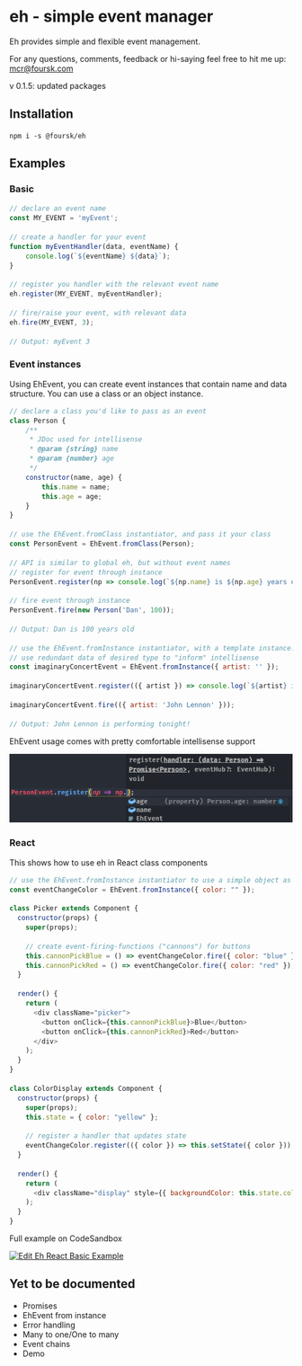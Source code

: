 # eh - simple event manager

Eh provides simple and flexible event management.

For any questions, comments, feedback or hi-saying feel free to hit me up:
mcr@foursk.com

v 0.1.5: updated packages

## Installation
    npm i -s @foursk/eh

## Examples

### Basic
```javascript
// declare an event name
const MY_EVENT = 'myEvent';

// create a handler for your event
function myEventHandler(data, eventName) {
    console.log(`${eventName} ${data}`);
}

// register you handler with the relevant event name
eh.register(MY_EVENT, myEventHandler);

// fire/raise your event, with relevant data
eh.fire(MY_EVENT, 3);

// Output: myEvent 3
```

### Event instances
Using EhEvent, you can create event instances that contain name and data structure.
You can use a class or an object instance.
```javascript
// declare a class you'd like to pass as an event
class Person {
    /**
     * JDoc used for intellisense
     * @param {string} name 
     * @param {number} age 
     */
    constructor(name, age) {
        this.name = name;
        this.age = age;
    }
}

// use the EhEvent.fromClass instantiator, and pass it your class
const PersonEvent = EhEvent.fromClass(Person);

// API is similar to global eh, but without event names
// register for event through instance
PersonEvent.register(np => console.log(`${np.name} is ${np.age} years old`));

// fire event through instance
PersonEvent.fire(new Person('Dan', 100));

// Output: Dan is 100 years old

// use the EhEvent.fromInstance instantiator, with a template instance. 
// use redundant data of desired type to "inform" intellisense
const imaginaryConcertEvent = EhEvent.fromInstance({ artist: '' });

imaginaryConcertEvent.register(({ artist }) => console.log(`${artist} is performing tonight!`));

imaginaryConcertEvent.fire(({ artist: 'John Lennon' }));

// Output: John Lennon is performing tonight!
```

EhEvent usage comes with pretty comfortable intellisense support

![alt text](https://github.com/Foursk-main/eh/raw/master/examples/snips/ehEventIntellisense.png "Intellisense support")

### React
This shows how to use eh in React class components
```javascript
// use the EhEvent.fromInstance instantiator to use a simple object as an event template
const eventChangeColor = EhEvent.fromInstance({ color: "" });

class Picker extends Component {
  constructor(props) {
    super(props);

    // create event-firing-functions ("cannons") for buttons
    this.cannonPickBlue = () => eventChangeColor.fire({ color: "blue" });
    this.cannonPickRed = () => eventChangeColor.fire({ color: "red" });
  }

  render() {
    return (
      <div className="picker">
        <button onClick={this.cannonPickBlue}>Blue</button>
        <button onClick={this.cannonPickRed}>Red</button>
      </div>
    );
  }
}

class ColorDisplay extends Component {
  constructor(props) {
    super(props);
    this.state = { color: "yellow" };

    // register a handler that updates state
    eventChangeColor.register(({ color }) => this.setState({ color }));
  }

  render() {
    return (
      <div className="display" style={{ backgroundColor: this.state.color }} />
    );
  }
}
```
Full example on CodeSandbox

[![Edit Eh React Basic Example](https://codesandbox.io/static/img/play-codesandbox.svg)](https://codesandbox.io/s/r7vqw6qro)

## Yet to be documented
- Promises
- EhEvent from instance
- Error handling
- Many to one/One to many
- Event chains
- Demo